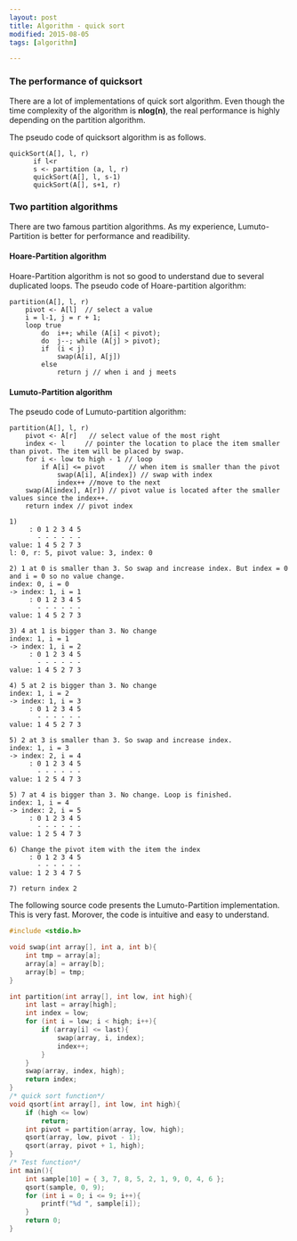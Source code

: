 ```yaml
---
layout: post
title: Algorithm - quick sort
modified: 2015-08-05
tags: [algorithm]

---
```


### The performance of quicksort

There are a lot of implementations of quick sort algorithm. Even though the time complexity of the algorithm is **nlog(n)**, the real performance is highly depending on the partition algorithm. 

The pseudo code of quicksort algorithm is as follows. 

```
quickSort(A[], l, r)
      if l<r
      s <- partition (a, l, r)
      quickSort(A[], l, s-1)
      quickSort(A[], s+1, r)
```

### Two partition algorithms

There are two famous partition algorithms. As my experience, Lumuto-Partition is better for performance and readibility.

#### Hoare-Partition algorithm

Hoare-Partition algorithm is not so good to understand due to several duplicated loops.
The pseudo code of Hoare-partition algorithm:

```
partition(A[], l, r) 
    pivot <- A[l]  // select a value
    i = l-1, j = r + 1;
    loop true
        do  i++; while (A[i] < pivot);
        do  j--; while (A[j] > pivot);
        if  (i < j)
            swap(A[i], A[j])
        else
            return j // when i and j meets
```

#### Lumuto-Partition algorithm

The pseudo code of Lumuto-partition algorithm:

```
partition(A[], l, r) 
	pivot <- A[r]   // select value of the most right
	index <- l     // pointer the location to place the item smaller than pivot. The item will be placed by swap.
	for i <- low to high - 1 // loop
		if A[i] <= pivot      // when item is smaller than the pivot
			swap(A[i], A[index]) // swap with index
			index++ //move to the next
	swap(A[index], A[r]) // pivot value is located after the smaller values since the index++.
	return index // pivot index
```

```
1) 
     : 0 1 2 3 4 5
       - - - - - -
value: 1 4 5 2 7 3 
l: 0, r: 5, pivot value: 3, index: 0

2) 1 at 0 is smaller than 3. So swap and increase index. But index = 0 and i = 0 so no value change. 
index: 0, i = 0
-> index: 1, i = 1
     : 0 1 2 3 4 5
       - - - - - -
value: 1 4 5 2 7 3 

3) 4 at 1 is bigger than 3. No change
index: 1, i = 1
-> index: 1, i = 2
     : 0 1 2 3 4 5
       - - - - - -
value: 1 4 5 2 7 3 

4) 5 at 2 is bigger than 3. No change
index: 1, i = 2
-> index: 1, i = 3
     : 0 1 2 3 4 5
       - - - - - -
value: 1 4 5 2 7 3 

5) 2 at 3 is smaller than 3. So swap and increase index.
index: 1, i = 3
-> index: 2, i = 4
     : 0 1 2 3 4 5
       - - - - - -
value: 1 2 5 4 7 3 

5) 7 at 4 is bigger than 3. No change. Loop is finished.
index: 1, i = 4
-> index: 2, i = 5
     : 0 1 2 3 4 5
       - - - - - -
value: 1 2 5 4 7 3

6) Change the pivot item with the item the index
     : 0 1 2 3 4 5
       - - - - - -
value: 1 2 3 4 7 5

7) return index 2
```


The following source code presents the Lumuto-Partition implementation. This is very fast. Morover, the code is intuitive and easy to understand.

```c
#include <stdio.h>

void swap(int array[], int a, int b){
	int tmp = array[a];
	array[a] = array[b];
	array[b] = tmp;
}

int partition(int array[], int low, int high){
	int last = array[high];
	int index = low;
	for (int i = low; i < high; i++){
		if (array[i] <= last){
			swap(array, i, index);
			index++;
		}
	}
	swap(array, index, high);
	return index;
}
/* quick sort function*/
void qsort(int array[], int low, int high){
	if (high <= low)
		return;
	int pivot = partition(array, low, high);
	qsort(array, low, pivot - 1);
	qsort(array, pivot + 1, high);
}
/* Test function*/
int main(){
	int sample[10] = { 3, 7, 8, 5, 2, 1, 9, 0, 4, 6 };
	qsort(sample, 0, 9);
	for (int i = 0; i <= 9; i++){
		printf("%d ", sample[i]);
	}
	return 0;
}
```
